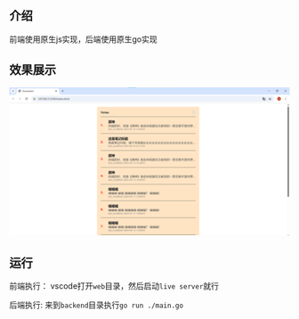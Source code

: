 ## 介绍
前端使用原生js实现，后端使用原生go实现

## 效果展示
<div align="center">
    <img alt="demo" src="https://raw.githubusercontent.com/JmZeroQAQ/notes-list/refs/heads/main/assets/image.png" />
</div>

## 运行
前端执行：
vscode打开`web`目录，然后启动`live server`就行 


后端执行:
来到`backend`目录执行`go run ./main.go`
